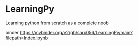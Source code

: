 # LearningPy
Learning python from scratch as a complete noob 

binder 
 https://mybinder.org/v2/gh/sarx056/LearningPy/main?filepath=Index.ipynb

